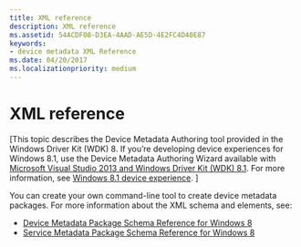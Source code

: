 ```yaml
---
title: XML reference
description: XML reference
ms.assetid: 54ACDF08-D3EA-4AAD-AE5D-4E2FC4D40E87
keywords:
- device metadata XML Reference
ms.date: 04/20/2017
ms.localizationpriority: medium
---
```


# XML reference


\[This topic describes the Device Metadata Authoring tool provided in the Windows Driver Kit (WDK) 8. If you’re developing device experiences for Windows 8.1, use the Device Metadata Authoring Wizard available with [Microsoft Visual Studio 2013 and Windows Driver Kit (WDK) 8.1](https://go.microsoft.com/fwlink/p/?LinkId=226411). For more information, see [Windows 8.1 device experience](https://go.microsoft.com/fwlink/p/?linkid=325561). \]

You can create your own command-line tool to create device metadata packages. For more information about the XML schema and elements, see:

-   [Device Metadata Package Schema Reference for Windows 8](https://go.microsoft.com/fwlink/p/?LinkId=226753)
-   [Service Metadata Package Schema Reference for Windows 8](https://go.microsoft.com/fwlink/p/?LinkId=226755)

 

 





